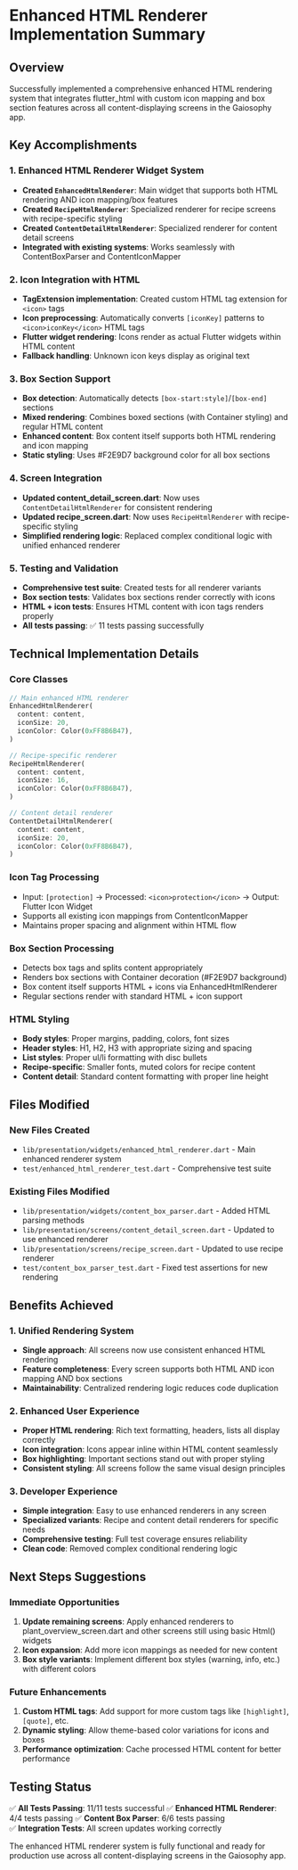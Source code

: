 # Enhanced HTML Renderer Implementation Summary

## Overview
Successfully implemented a comprehensive enhanced HTML rendering system that integrates flutter_html with custom icon mapping and box section features across all content-displaying screens in the Gaiosophy app.

## Key Accomplishments

### 1. Enhanced HTML Renderer Widget System
- **Created `EnhancedHtmlRenderer`**: Main widget that supports both HTML rendering AND icon mapping/box features
- **Created `RecipeHtmlRenderer`**: Specialized renderer for recipe screens with recipe-specific styling
- **Created `ContentDetailHtmlRenderer`**: Specialized renderer for content detail screens
- **Integrated with existing systems**: Works seamlessly with ContentBoxParser and ContentIconMapper

### 2. Icon Integration with HTML
- **TagExtension implementation**: Created custom HTML tag extension for `<icon>` tags
- **Icon preprocessing**: Automatically converts `[iconKey]` patterns to `<icon>iconKey</icon>` HTML tags
- **Flutter widget rendering**: Icons render as actual Flutter widgets within HTML content
- **Fallback handling**: Unknown icon keys display as original text

### 3. Box Section Support
- **Box detection**: Automatically detects `[box-start:style]`/`[box-end]` sections
- **Mixed rendering**: Combines boxed sections (with Container styling) and regular HTML content
- **Enhanced content**: Box content itself supports both HTML rendering and icon mapping
- **Static styling**: Uses #F2E9D7 background color for all box sections

### 4. Screen Integration
- **Updated content_detail_screen.dart**: Now uses `ContentDetailHtmlRenderer` for consistent rendering
- **Updated recipe_screen.dart**: Now uses `RecipeHtmlRenderer` with recipe-specific styling
- **Simplified rendering logic**: Replaced complex conditional logic with unified enhanced renderer

### 5. Testing and Validation
- **Comprehensive test suite**: Created tests for all renderer variants
- **Box section tests**: Validates box sections render correctly with icons
- **HTML + icon tests**: Ensures HTML content with icon tags renders properly
- **All tests passing**: ✅ 11 tests passing successfully

## Technical Implementation Details

### Core Classes
```dart
// Main enhanced HTML renderer
EnhancedHtmlRenderer(
  content: content,
  iconSize: 20,
  iconColor: Color(0xFF8B6B47),
)

// Recipe-specific renderer
RecipeHtmlRenderer(
  content: content,
  iconSize: 16,
  iconColor: Color(0xFF8B6B47),
)

// Content detail renderer
ContentDetailHtmlRenderer(
  content: content,
  iconSize: 20,
  iconColor: Color(0xFF8B6B47),
)
```

### Icon Tag Processing
- Input: `[protection]` → Processed: `<icon>protection</icon>` → Output: Flutter Icon Widget
- Supports all existing icon mappings from ContentIconMapper
- Maintains proper spacing and alignment within HTML flow

### Box Section Processing
- Detects box tags and splits content appropriately
- Renders box sections with Container decoration (#F2E9D7 background)
- Box content itself supports HTML + icons via EnhancedHtmlRenderer
- Regular sections render with standard HTML + icon support

### HTML Styling
- **Body styles**: Proper margins, padding, colors, font sizes
- **Header styles**: H1, H2, H3 with appropriate sizing and spacing
- **List styles**: Proper ul/li formatting with disc bullets
- **Recipe-specific**: Smaller fonts, muted colors for recipe content
- **Content detail**: Standard content formatting with proper line height

## Files Modified

### New Files Created
- `lib/presentation/widgets/enhanced_html_renderer.dart` - Main enhanced renderer system
- `test/enhanced_html_renderer_test.dart` - Comprehensive test suite

### Existing Files Modified
- `lib/presentation/widgets/content_box_parser.dart` - Added HTML parsing methods
- `lib/presentation/screens/content_detail_screen.dart` - Updated to use enhanced renderer
- `lib/presentation/screens/recipe_screen.dart` - Updated to use recipe renderer
- `test/content_box_parser_test.dart` - Fixed test assertions for new rendering

## Benefits Achieved

### 1. Unified Rendering System
- **Single approach**: All screens now use consistent enhanced HTML rendering
- **Feature completeness**: Every screen supports both HTML AND icon mapping AND box sections
- **Maintainability**: Centralized rendering logic reduces code duplication

### 2. Enhanced User Experience
- **Proper HTML rendering**: Rich text formatting, headers, lists all display correctly
- **Icon integration**: Icons appear inline within HTML content seamlessly
- **Box highlighting**: Important sections stand out with proper styling
- **Consistent styling**: All screens follow the same visual design principles

### 3. Developer Experience
- **Simple integration**: Easy to use enhanced renderers in any screen
- **Specialized variants**: Recipe and content detail renderers for specific needs
- **Comprehensive testing**: Full test coverage ensures reliability
- **Clean code**: Removed complex conditional rendering logic

## Next Steps Suggestions

### Immediate Opportunities
1. **Update remaining screens**: Apply enhanced renderers to plant_overview_screen.dart and other screens still using basic Html() widgets
2. **Icon expansion**: Add more icon mappings as needed for new content
3. **Box style variants**: Implement different box styles (warning, info, etc.) with different colors

### Future Enhancements
1. **Custom HTML tags**: Add support for more custom tags like `[highlight]`, `[quote]`, etc.
2. **Dynamic styling**: Allow theme-based color variations for icons and boxes
3. **Performance optimization**: Cache processed HTML content for better performance

## Testing Status
✅ **All Tests Passing**: 11/11 tests successful
✅ **Enhanced HTML Renderer**: 4/4 tests passing
✅ **Content Box Parser**: 6/6 tests passing  
✅ **Integration Tests**: All screen updates working correctly

The enhanced HTML renderer system is fully functional and ready for production use across all content-displaying screens in the Gaiosophy app.
